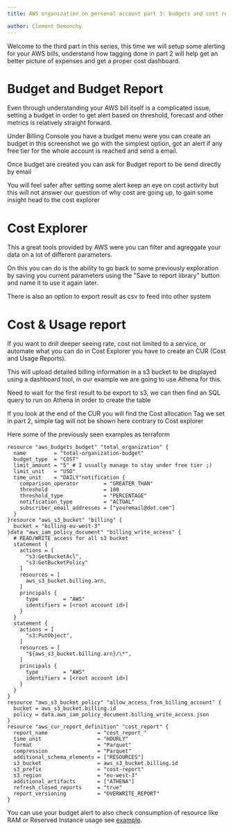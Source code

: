 ```yaml
---
title: AWS organization on personal account part 3: budgets and cost reports

author: Clement Demonchy
---
```


Welcome to the third part in this series, this time we will setup some alerting for your AWS bills, understand how tagging done in part 2 will help get an better picture of expenses and get a proper cost dashboard.
<!--truncate-->

Budget and Budget Report
========================

Even through understanding your AWS bill itself is a complicated issue, setting a budget in order to get alert based on threshold, forecast and other metrics is relatively straight forward.

Under Billing Console you have a budget menu were you can create an budget in this screenshot we go with the simplest option, got an alert if any free tier for the whole account is reached and send a email.

Once budget are created you can ask for Budget report to be send directly by email

You will feel safer after setting some alert keep an eye on cost activity but this will not answer our question of why cost are going up, to gain some insight head to the cost explorer

Cost Explorer
=============

This a great tools provided by AWS were you can filter and agreggate your data on a lot of different parameters.

On this you can do is the ability to go back to some previously exploration by saving you current parameters using the "Save to report library" button and name it to use it again later.

There is also an option to export result as csv to feed into other system

Cost & Usage report
===================

If you want to drill deeper seeing rate, cost not limited to a service, or automate what you can do in Cost Explorer you have to create an CUR (Cost and Usage Reports).

This will upload detailed billing information in a s3 bucket to be displayed using a dashboard tool, in our example we are going to use Athena for this.

Need to wait for the first result to be export to s3, we can then find an SQL query to run on Athena in order to create the table

If you look at the end of the CUR you will find the Cost allocation Tag we set in part 2, simple tag will not be shown here contrary to Cost explorer

Here some of the previously seen examples as terraform

```
resource "aws_budgets_budget" "total_organization" {  
  name         = "total-organization-budget"  
  budget_type  = "COST"  
  limit_amount = "5" # I usually manage to stay under free tier ;)  
  limit_unit   = "USD"  
  time_unit    = "DAILY"notification {  
    comparison_operator        = "GREATER_THAN"  
    threshold                  = 100  
    threshold_type             = "PERCENTAGE"  
    notification_type          = "ACTUAL"  
    subscriber_email_addresses = ["youremail@dot.com"] 
  }  
}resource "aws_s3_bucket" "billing" {  
  bucket = "billing-eu-west-3"  
}data "aws_iam_policy_document" "billing_write_access" {  
  # READ/WRITE access for all s3 bucket   
  statement {  
    actions = [  
      "s3:GetBucketAcl",  
      "s3:GetBucketPolicy"  
    ] 
    resources = [  
      aws_s3_bucket.billing.arn,  
    ] 
    principals {  
      type        = "AWS"  
      identifiers = [<root account id>] 
    }  
  }  
  statement {  
    actions = [  
      "s3:PutObject",  
    ] 
    resources = [  
      "${aws_s3_bucket.billing.arn}/\*",  
    ] 
    principals {  
      type        = "AWS"  
      identifiers = [<root account id>] 
    }  
  }  
}
resource "aws_s3_bucket_policy" "allow_access_from_billing_account" {  
  bucket = aws_s3_bucket.billing.id  
  policy = data.aws_iam_policy_document.billing_write_access.json  
}
resource "aws_cur_report_definition" "cost_report" {  
  report_name                = "cost_report_"  
  time_unit                  = "HOURLY"  
  format                     = "Parquet"  
  compression                = "Parquet"  
  additional_schema_elements = ["RESOURCES"] 
  s3_bucket                  = aws_s3_bucket.billing.id  
  s3_prefix                  = "cost-report"  
  s3_region                  = "eu-west-3"  
  additional_artifacts       = ["ATHENA"] 
  refresh_closed_reports     = "true"  
  report_versioning          = "OVERWRITE_REPORT"  
}

```

You can use your budget alert to also check consumption of resource like RAM or Reserved Instance usage see [example](https://registry.terraform.io/providers/hashicorp/aws/latest/docs/resources/budgets_budget).
